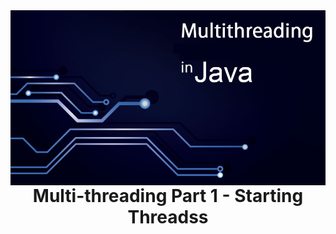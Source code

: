 <img src="../READMEs_sorces/Multithreading-Java.png" alt="Sistemas Distribuidos - Rafael Alves" align="right"/>


<div style="text-align: center">
    <h1>Multi-threading Part 1 - Starting Threadss</h1>
</div>